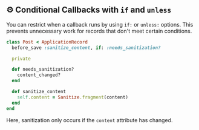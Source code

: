 ## ⚙️ Conditional Callbacks with `if` and `unless`
You can restrict when a callback runs by using `if:` or `unless:` options. This prevents unnecessary work for records that don't meet certain conditions.

```ruby
class Post < ApplicationRecord
  before_save :sanitize_content, if: :needs_sanitization?

  private

  def needs_sanitization?
    content_changed?
  end

  def sanitize_content
    self.content = Sanitize.fragment(content)
  end
end
```

Here, sanitization only occurs if the `content` attribute has changed.